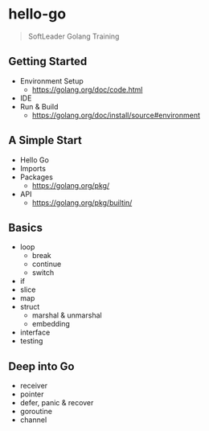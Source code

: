 # hello-go

> SoftLeader Golang Training

## Getting Started

- Environment Setup
  - https://golang.org/doc/code.html
- IDE
- Run & Build
  - https://golang.org/doc/install/source#environment
  
## A Simple Start

- Hello Go
- Imports
- Packages
  - https://golang.org/pkg/
- API
  - https://golang.org/pkg/builtin/
  
## Basics

- loop
  - break
  - continue
  - switch
- if 
- slice
- map
- struct
  - marshal & unmarshal
  - embedding
- interface
- testing

## Deep into Go

- receiver
- pointer
- defer, panic & recover
- goroutine
- channel
